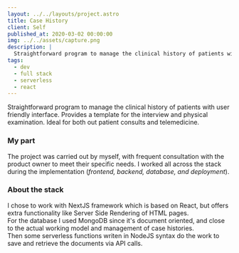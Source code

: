 ```yaml
---
layout: ../../layouts/project.astro
title: Case History
client: Self
published_at: 2020-03-02 00:00:00
img: ../../assets/capture.png
description: |
  Straightforward program to manage the clinical history of patients with user friendly interface.
tags:
  - dev
  - full stack
  - serverless
  - react
---
```

Straightforward program to manage the clinical history of patients with user friendly interface.
Provides a template for the interview and physical examination.
Ideal for both out patient consults and telemedicine.

### My part
The project was carried out by myself, with frequent consultation with the product owner to meet their specific needs.
I worked all across the stack during the implementation (*frontend, backend, database, and deployment*).

### About the stack
I chose to work with NextJS framework which is based on React, but offers extra functionality like Server Side Rendering of HTML pages.  
For the database I used MongoDB since it's document oriented, and close to the actual working model and management of case histories.  
Then some serverless functions writen in NodeJS syntax do the work to save and retrieve the documents via API calls.



